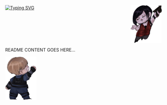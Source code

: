 <div style="display: flex; justify-content: space-between; align-items: start;">
  <a href="https://git.io/typing-svg"><img src="https://readme-typing-svg.demolab.com?font=Fira+Code&pause=1000&color=8B0000&random=false&width=250&lines=Hello+I+am+Emre;I+love+Resident+Evil" alt="Typing SVG" /></a>
  <img src="./Images/AdaWong.png" width="100" height="auto">
</div>

README CONTENT GOES HERE...

<div align="left">
  <img src="./Images/LeonKenedy.png" width="100" height="auto">
</div>
